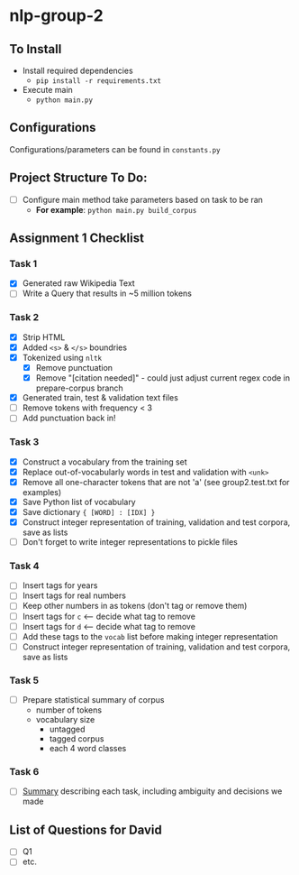 # nlp-group-2

## To Install
* Install required dependencies
    - `pip install -r requirements.txt`
* Execute main
    - `python main.py`

## Configurations
Configurations/parameters can be found in `constants.py`

## Project Structure To Do:
- [ ] Configure main method take parameters based on task to be ran
    * **For example**: `python main.py build_corpus`
    
## Assignment 1 Checklist
### Task 1
- [x] Generated raw Wikipedia Text
- [ ] Write a Query that results in ~5 million tokens

### Task 2
- [x] Strip HTML
- [x] Added `<s>` & `</s>` boundries
- [x] Tokenized using `nltk`
    - [x] Remove punctuation
    - [x] Remove "[citation needed]" - could just adjust current regex code in prepare-corpus branch
- [x] Generated train, test & validation text files
- [ ] Remove tokens with frequency < 3
- [ ] Add punctuation back in!

### Task 3
- [x] Construct a vocabulary from the training set
- [x] Replace out-of-vocabularly words in test and validation with `<unk>`
- [x] Remove all one-character tokens that are not 'a' (see group2.test.txt for examples)
- [x] Save Python list of vocabulary
- [x] Save dictionary `{ [WORD] : [IDX] }`
- [x] Construct integer representation of training, validation and test corpora, save as lists
- [ ] Don't forget to write integer representations to pickle files

### Task 4
- [ ] Insert tags for years
- [ ] Insert tags for real numbers
- [ ] Keep other numbers in as tokens (don't tag or remove them)
- [ ] Insert tags for `c` <-- decide what tag to remove
- [ ] Insert tags for `d` <-- decide what tag to remove
- [ ] Add these tags to the `vocab` list before making integer representation
- [ ] Construct integer representation of training, validation and test corpora, save as lists

### Task 5
- [ ] Prepare statistical summary of corpus
    - number of tokens
    - vocabulary size
        - untagged
        - tagged corpus
        - each 4 word classes

### Task 6
- [ ] [Summary](https://docs.google.com/document/d/1dFqweNHXq2So4Abm2NIHZwCo0SC6XjwCwIdu5MjohlQ/edit) describing each task, including ambiguity and decisions we made 
    
## List of Questions for David
- [ ] Q1
- [ ] etc.
